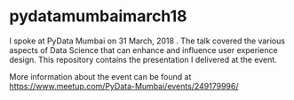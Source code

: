 # pydatamumbaimarch18
I spoke at PyData Mumbai on 31 March, 2018 . The talk covered the various aspects of Data Science that can enhance and influence user experience design. This repository contains the presentation I delivered at the event.

More information about the event can be found at https://www.meetup.com/PyData-Mumbai/events/249179996/
